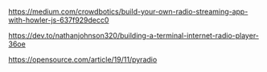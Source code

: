 https://medium.com/crowdbotics/build-your-own-radio-streaming-app-with-howler-js-637f929decc0

https://dev.to/nathanjohnson320/building-a-terminal-internet-radio-player-36oe

https://opensource.com/article/19/11/pyradio